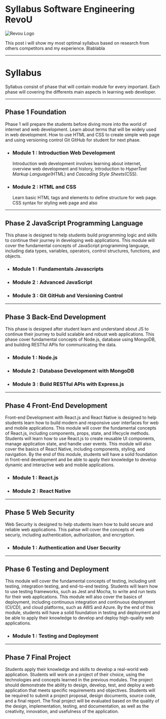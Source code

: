 # Syllabus Software Engineering RevoU

![Revou Logo](https://encrypted-tbn0.gstatic.com/images?q=tbn:ANd9GcQZLg7_CDnun7DMrRiE-Dajd423j8u1dMs-Zw&usqp=CAU)

This post i will show my most optimal syllabus based on research from others competitors and my experience. Blablabla

----
# Syllabus
Syllabus consist of phase that will contain module for every important. Each phase will covering the differents main aspects in learning web developer.

----

## Phase 1 Foundation
Phase 1 will prepare the students before diving more into the world of internet and web development. Learn about terms that will be widely used in web development. How to use HTML and CSS to create simple web page and using versioning control Git GitHub for student for next phase.

- ### Module 1 : Introduction Web Development
    Introduction web development involves learning about internet, overview web development and history, introduction to _HyperText Markup Language_(HTML) and _Cascading Style Sheets_(CSS). 
- ### Module 2 : HTML and CSS
    Learn basic HTML tags and elements to define structure for web page. CSS syntax for styling web page and also 

----
## Phase 2 JavaScript Programming Language
This phase is designed to help students build programming logic and skills to continue their journey in developing web applications. This module will cover the fundamental concepts of JavaScript programming language, including data types, variables, operators, control structures, functions, and objects.

- ### Module 1 : Fundamentals Javascripts
- ### Module 2 : Advanced JavaScript
- ### Module 3 : Git GitHub and Versioning Control

----
## Phase 3 Back-End Development
This phase is designed after student learn and understand about JS to continue their journey to build scalable and robust web applications. This phase cover fundamental concepts of Node.js, database using MongoDB, and building RESTful APIs for communicating the data.

- ### Module 1 : Node.js
- ### Module 2 : Database Development with MongoDB
- ### Module 3 : Build RESTful APIs with Express.js

----
## Phase 4 Front-End Development
Front-end Development with React.js and React Native is designed to help students learn how to build modern and responsive user interfaces for web and mobile applications. This module will cover the fundamental concepts of React.js, including components, props, state, and lifecycle methods. Students will learn how to use React.js to create reusable UI components, manage application state, and handle user events. This module will also cover the basics of React Native, including components, styling, and navigation. By the end of this module, students will have a solid foundation in front-end development and be able to apply their knowledge to develop dynamic and interactive web and mobile applications.

- ### Module 1 : React.js
- ### Module 2 : React Native

----
## Phase 5 Web Security
Web Security is designed to help students learn how to build secure and reliable web applications. This pahse will cover the concepts of web securiy, including authentication, authorization, and encryption.

- ### Module 1 : Authentication and User Security

----
## Phase 6 Testing and Deployment
This module will cover the fundamental concepts of testing, including unit testing, integration testing, and end-to-end testing. Students will learn how to use testing frameworks, such as Jest and Mocha, to write and run tests for their web applications. This module will also cover the basics of deployment, including continuous integration and continuous deployment (CI/CD), and cloud platforms, such as AWS and Azure. By the end of this module, students will have a solid foundation in testing and deployment and be able to apply their knowledge to develop and deploy high-quality web applications.

- ### Module 1 : Testing and Deployment

----
## Phase 7 Final Project
Students apply their knowledge and skills to develop a real-world web application. Students will work on a project of their choice, using the technologies and concepts learned in the previous modules. The project should demonstrate the ability to design, develop, test, and deploy a web application that meets specific requirements and objectives. Students will be required to submit a project proposal, design documents, source code, and a final report. The final project will be evaluated based on the quality of the design, implementation, testing, and documentation, as well as the creativity, innovation, and usefulness of the application.
